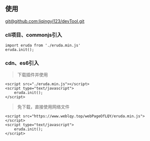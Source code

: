 ## 使用

[git@github.com:liqingyi123/devTool.git](git@github.com:liqingyi123/devTool.git)

### cli项目、commonjs引入
```
import eruda from './eruda.min.js'
eruda.init();
```

### cdn、es6引入
> 下载插件并使用

```
<script src="./eruda.min.js"></script>
<script type="text/javascript">
    eruda.init();
</script>
```

> 免下载，直接使用网络文件

```
<script src="https://www.weblqy.top/webPageOfLQY/eruda.min.js"></script>
<script type="text/javascript">
    eruda.init();
</script>
```
